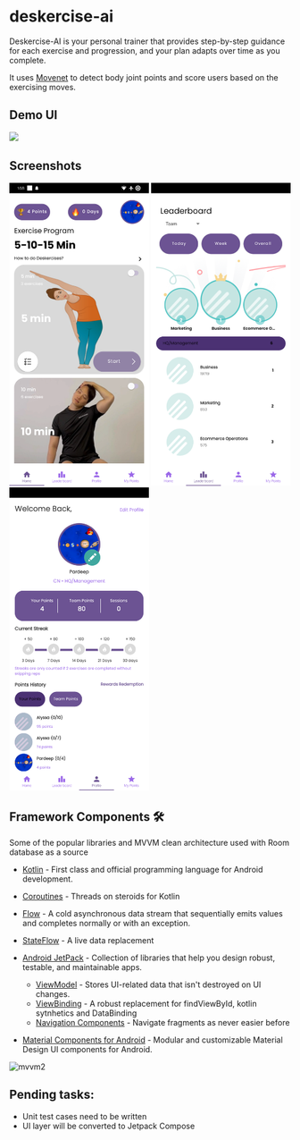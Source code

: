 # deskercise-ai
Deskercise-AI is your personal trainer that provides step-by-step guidance for each exercise and progression, and your plan adapts over time as you complete.

It uses [Movenet](https://www.kaggle.com/models/google/movenet/) to detect body joint points and score users based on the exercising moves.

## Demo UI
<img src="art/demo.gif" width="250" />

## Screenshots
<p float="center">
  <img src="art/screen_1.png" width="250" />
  <img src="art/screen_2.png" width="250" />
  <img src="art/screen_3.png" width="250" />
</p>

## Framework Components 🛠

Some of the popular libraries and MVVM clean architecture used with Room database as a source

* [Kotlin](https://kotlinlang.org/) - First class and official programming language for Android development.

* [Coroutines](https://kotlinlang.org/docs/reference/coroutines-overview.html) - Threads on steroids for Kotlin
* [Flow](https://kotlin.github.io/kotlinx.coroutines/kotlinx-coroutines-core/kotlinx.coroutines.flow/-flow/) - A cold asynchronous data stream that sequentially emits values and completes normally or with an exception.
* [StateFlow](https://kotlin.github.io/kotlinx.coroutines/kotlinx-coroutines-core/kotlinx.coroutines.flow/-state-flow/) - A live data replacement

* [Android JetPack](https://developer.android.com/jetpack) - Collection of libraries that help you design robust, testable, and maintainable apps.
   * [ViewModel](https://developer.android.com/topic/libraries/architecture/viewmodel) - Stores UI-related data that isn't destroyed on UI changes.
   * [ViewBinding](https://developer.android.com/topic/libraries/view-binding) - A robust replacement for findViewById, kotlin sytnhetics and DataBinding
   * [Navigation Components](https://developer.android.com/guide/navigation/navigation-getting-started) - Navigate fragments as never easier before
* [Material Components for Android](https://github.com/material-components/material-components-android) - Modular and customizable Material Design UI components for Android.

![mvvm2](https://user-images.githubusercontent.com/1812129/68319008-e9d39d00-00bd-11ea-9245-ebedd2a2c067.png)

## Pending tasks:

* Unit test cases need to be written
* UI layer will be converted to Jetpack Compose


